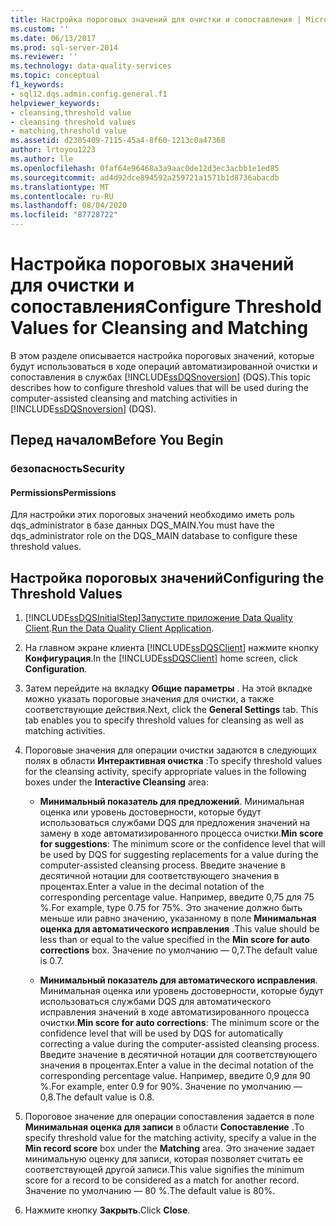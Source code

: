 ```yaml
---
title: Настройка пороговых значений для очистки и сопоставления | Microsoft Docs
ms.custom: ''
ms.date: 06/13/2017
ms.prod: sql-server-2014
ms.reviewer: ''
ms.technology: data-quality-services
ms.topic: conceptual
f1_keywords:
- sql12.dqs.admin.config.general.f1
helpviewer_keywords:
- cleansing,threshold value
- cleansing threshold values
- matching,threshold value
ms.assetid: d2305409-7115-45a4-8f60-1213c0a47368
author: lrtoyou1223
ms.author: lle
ms.openlocfilehash: 0faf64e96468a3a9aac0de12d3ec3acbb1e1ed85
ms.sourcegitcommit: ad4d92dce894592a259721a1571b1d8736abacdb
ms.translationtype: MT
ms.contentlocale: ru-RU
ms.lasthandoff: 08/04/2020
ms.locfileid: "87728722"
---
```

# <a name="configure-threshold-values-for-cleansing-and-matching"></a><span data-ttu-id="47689-102">Настройка пороговых значений для очистки и сопоставления</span><span class="sxs-lookup"><span data-stu-id="47689-102">Configure Threshold Values for Cleansing and Matching</span></span>
  <span data-ttu-id="47689-103">В этом разделе описывается настройка пороговых значений, которые будут использоваться в ходе операций автоматизированной очистки и сопоставления в службах [!INCLUDE[ssDQSnoversion](../includes/ssdqsnoversion-md.md)] (DQS).</span><span class="sxs-lookup"><span data-stu-id="47689-103">This topic describes how to configure threshold values that will be used during the computer-assisted cleansing and matching activities in [!INCLUDE[ssDQSnoversion](../includes/ssdqsnoversion-md.md)] (DQS).</span></span>  
  
##  <a name="before-you-begin"></a><a name="BeforeYouBegin"></a> <span data-ttu-id="47689-104">Перед началом</span><span class="sxs-lookup"><span data-stu-id="47689-104">Before You Begin</span></span>  
  
###  <a name="security"></a><a name="Security"></a> <span data-ttu-id="47689-105">безопасность</span><span class="sxs-lookup"><span data-stu-id="47689-105">Security</span></span>  
  
####  <a name="permissions"></a><a name="Permissions"></a> <span data-ttu-id="47689-106">Permissions</span><span class="sxs-lookup"><span data-stu-id="47689-106">Permissions</span></span>  
 <span data-ttu-id="47689-107">Для настройки этих пороговых значений необходимо иметь роль dqs_administrator в базе данных DQS_MAIN.</span><span class="sxs-lookup"><span data-stu-id="47689-107">You must have the dqs_administrator role on the DQS_MAIN database to configure these threshold values.</span></span>  
  
##  <a name="configuring-the-threshold-values"></a><a name="Configure"></a> <span data-ttu-id="47689-108">Настройка пороговых значений</span><span class="sxs-lookup"><span data-stu-id="47689-108">Configuring the Threshold Values</span></span>  
  
1.  [!INCLUDE[ssDQSInitialStep](../includes/ssdqsinitialstep-md.md)]<span data-ttu-id="47689-109">[Запустите приложение Data Quality Client](../../2014/data-quality-services/run-the-data-quality-client-application.md).</span><span class="sxs-lookup"><span data-stu-id="47689-109">[Run the Data Quality Client Application](../../2014/data-quality-services/run-the-data-quality-client-application.md).</span></span>  
  
2.  <span data-ttu-id="47689-110">На главном экране клиента [!INCLUDE[ssDQSClient](../includes/ssdqsclient-md.md)] нажмите кнопку **Конфигурация**.</span><span class="sxs-lookup"><span data-stu-id="47689-110">In the [!INCLUDE[ssDQSClient](../includes/ssdqsclient-md.md)] home screen, click **Configuration**.</span></span>  
  
3.  <span data-ttu-id="47689-111">Затем перейдите на вкладку **Общие параметры** . На этой вкладке можно указать пороговые значения для очистки, а также соответствующие действия.</span><span class="sxs-lookup"><span data-stu-id="47689-111">Next, click the **General Settings** tab. This tab enables you to specify threshold values for cleansing as well as matching activities.</span></span>  
  
4.  <span data-ttu-id="47689-112">Пороговые значения для операции очистки задаются в следующих полях в области **Интерактивная очистка** :</span><span class="sxs-lookup"><span data-stu-id="47689-112">To specify threshold values for the cleansing activity, specify appropriate values in the following boxes under the **Interactive Cleansing** area:</span></span>  
  
    -   <span data-ttu-id="47689-113">**Минимальный показатель для предложений**. Минимальная оценка или уровень достоверности, которые будут использоваться службами DQS для предложения значений на замену в ходе автоматизированного процесса очистки.</span><span class="sxs-lookup"><span data-stu-id="47689-113">**Min score for suggestions**: The minimum score or the confidence level that will be used by DQS for suggesting replacements for a value during the computer-assisted cleansing process.</span></span> <span data-ttu-id="47689-114">Введите значение в десятичной нотации для соответствующего значения в процентах.</span><span class="sxs-lookup"><span data-stu-id="47689-114">Enter a value in the decimal notation of the corresponding percentage value.</span></span> <span data-ttu-id="47689-115">Например, введите 0,75 для 75 %.</span><span class="sxs-lookup"><span data-stu-id="47689-115">For example, type 0.75 for 75%.</span></span> <span data-ttu-id="47689-116">Это значение должно быть меньше или равно значению, указанному в поле **Минимальная оценка для автоматического исправления** .</span><span class="sxs-lookup"><span data-stu-id="47689-116">This value should be less than or equal to the value specified in the **Min score for auto corrections** box.</span></span> <span data-ttu-id="47689-117">Значение по умолчанию — 0,7.</span><span class="sxs-lookup"><span data-stu-id="47689-117">The default value is 0.7.</span></span>  
  
    -   <span data-ttu-id="47689-118">**Минимальный показатель для автоматического исправления**. Минимальная оценка или уровень достоверности, которые будут использоваться службами DQS для автоматического исправления значений в ходе автоматизированного процесса очистки.</span><span class="sxs-lookup"><span data-stu-id="47689-118">**Min score for auto corrections**: The minimum score or the confidence level that will be used by DQS for automatically correcting a value during the computer-assisted cleansing process.</span></span> <span data-ttu-id="47689-119">Введите значение в десятичной нотации для соответствующего значения в процентах.</span><span class="sxs-lookup"><span data-stu-id="47689-119">Enter a value in the decimal notation of the corresponding percentage value.</span></span> <span data-ttu-id="47689-120">Например, введите 0,9 для 90 %.</span><span class="sxs-lookup"><span data-stu-id="47689-120">For example, enter 0.9 for 90%.</span></span> <span data-ttu-id="47689-121">Значение по умолчанию — 0,8.</span><span class="sxs-lookup"><span data-stu-id="47689-121">The default value is 0.8.</span></span>  
  
5.  <span data-ttu-id="47689-122">Пороговое значение для операции сопоставления задается в поле **Минимальная оценка для записи** в области **Сопоставление** .</span><span class="sxs-lookup"><span data-stu-id="47689-122">To specify threshold value for the matching activity, specify a value in the **Min record score** box under the **Matching** area.</span></span> <span data-ttu-id="47689-123">Это значение задает минимальную оценку для записи, которая позволяет считать ее соответствующей другой записи.</span><span class="sxs-lookup"><span data-stu-id="47689-123">This value signifies the minimum score for a record to be considered as a match for another record.</span></span> <span data-ttu-id="47689-124">Значение по умолчанию — 80 %.</span><span class="sxs-lookup"><span data-stu-id="47689-124">The default value is 80%.</span></span>  
  
6.  <span data-ttu-id="47689-125">Нажмите кнопку **Закрыть**.</span><span class="sxs-lookup"><span data-stu-id="47689-125">Click **Close**.</span></span>  
  
  
